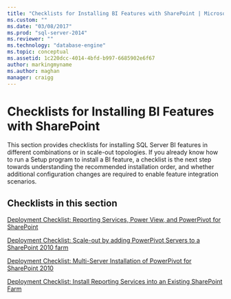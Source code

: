 ```yaml
---
title: "Checklists for Installing BI Features with SharePoint | Microsoft Docs"
ms.custom: ""
ms.date: "03/08/2017"
ms.prod: "sql-server-2014"
ms.reviewer: ""
ms.technology: "database-engine"
ms.topic: conceptual
ms.assetid: 1c220dcc-4014-4bfd-b997-6685902e6f67
author: markingmyname
ms.author: maghan
manager: craigg
---
```

# Checklists for Installing BI Features with SharePoint
  This section provides checklists for installing SQL Server BI features in different combinations or in scale-out topologies. If you already know how to run a Setup program to install a BI feature, a checklist is the next step towards understanding the recommended installation order, and whether additional configuration changes are required to enable feature integration scenarios.  
  
## Checklists in this section  
 [Deployment Checklist: Reporting Services, Power View, and PowerPivot for SharePoint](deployment-checklist-reporting-services-power-view-power-pivot-for-sharepoint.md)  
  
 [Deployment Checklist: Scale-out by adding PowerPivot Servers to a SharePoint 2010 farm](../../../2014/sql-server/install/deployment-checklist-scale-out-adding-powerpivot-servers-sharepoint-2010-farm.md)  
  
 [Deployment Checklist: Multi-Server Installation of PowerPivot for SharePoint 2010](../../../2014/sql-server/install/deployment-checklist-multiserver-installation-powerpivot-sharepoint-2010.md)  
  
 [Deployment Checklist: Install Reporting Services into an Existing SharePoint Farm](../../../2014/sql-server/install/deployment-checklist-install-reporting-services-existing-sharepoint-farm.md)  
  
  
